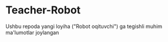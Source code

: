# Teacher-Robot
Ushbu repoda yangi loyiha ("Robot oqituvchi") ga tegishli muhim ma'lumotlar joylangan
